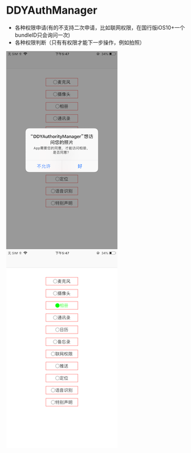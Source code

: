 # DDYAuthManager

* 各种权限申请(有的不支持二次申请，比如联网权限，在国行版iOS10+一个bundleID只会询问一次)
* 各种权限判断（只有有权限才能下一步操作，例如拍照）


![DDYAuthManager.png](https://github.com/starainDou/DDYDemoImage/blob/master/DDYAuthManager.png)  ![DDYAuthManager2.png](https://github.com/starainDou/DDYDemoImage/blob/master/DDYAuthManager2.png)